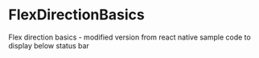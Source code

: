 # FlexDirectionBasics
Flex direction basics - modified version from react native sample code to display below status bar
